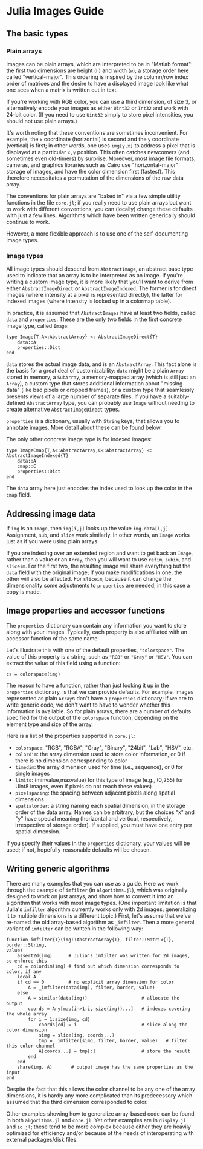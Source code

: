 # Julia Images Guide

## The basic types

### Plain arrays

Images can be plain arrays, which are interpreted to be in "Matlab format": the
first two dimensions are height (`h`) and width (`w`), a storage order here
called "vertical-major". This ordering is inspired by the column/row index order
of matrices and the desire to have a displayed image look like what one sees
when a matrix is written out in text.

If you're working with RGB color, you can use a third dimension, of size 3, or
alternatively encode your images as either `Uint32` or `Int32` and work with
24-bit color. (If you need to use `Uint32` simply to store pixel intensities,
you should not use plain arrays.)

It's worth noting that these conventions are sometimes inconvenient.
For example, the `x` coordinate (horizontal) is second and the `y` coordinate
(vertical) is first; in other words, one uses `img[y,x]` to address a pixel that
is displayed at a
particular `x,y` position. This often catches newcomers (and sometimes even
old-timers) by surprise. 
Moreover, most image file formats, cameras, and graphics libraries such as
Cairo use "horizontal-major" storage of images, and have the color dimension
first (fastest). This therefore necessitates a
permutation of the dimensions of the raw data array.

The conventions for plain arrays are "baked in" via a few simple utility
functions in the file
`core.jl`; if you really need to use plain arrays but want to work with
different conventions, you can (locally) change these defaults with just a few
lines. Algorithms which have been written generically should continue
to work.

However, a more flexible approach is to use one of the self-documenting image
types.

### Image types

All image types should descend from `AbstractImage`, an abstract base type used
to indicate that an array is to be interpreted as an image. If you're writing a
custom image type, it is more likely that you'll want to derive from either
`AbstractImageDirect` or `AbstractImageIndexed`. The former is for direct images
(where intensity at a pixel is represented directly), the latter for indexed
images (where intensity is looked up in a colormap table).

In practice, it is assumed that `AbstractImages` have at least two fields,
called `data` and `properties`. These are the only two fields in the first
concrete image type, called `Image`:

```
type Image{T,A<:AbstractArray} <: AbstractImageDirect{T}
    data::A
    properties::Dict
end
```

`data` stores the actual image data, and is an `AbstractArray`. This fact alone
is the basis for a great deal of customizability: `data` might be a plain
`Array` stored in memory, a `SubArray`, a memory-mapped array (which is still
just an `Array`), a custom type that stores additional information about
"missing data" (like bad pixels or dropped frames), or a custom type that
seamlessly presents views of a large number of separate files. If you have a
suitably-defined `AbstractArray` type, you can probably use `Image` without
needing to create alternative `AbstractImageDirect` types.

`properties` is a dictionary, usually with `String` keys, that allows you to
annotate images. More detail about these can be found below.

The only other concrete image type is for indexed images:

```
type ImageCmap{T,A<:AbstractArray,C<:AbstractArray} <: AbstractImageIndexed{T}
    data::A
    cmap::C
    properties::Dict
end
```
The `data` array here just encodes the index used to look up the color in the
`cmap` field.

## Addressing image data

If `img` is an `Image`, then `img[i,j]` looks up the value `img.data[i,j]`.
Assignment, `sub`, and `slice` work similarly. In other words, an
`Image` works just as if you were using plain arrays.

If you are indexing over an extended region and want to get back an `Image`,
rather than a value or an `Array`, then you
will want to use `refim`, `subim`, and `sliceim`. For the first two, the
resulting image will share everything but the `data` field with the original
image; if you make modifications in one, the other will also be affected. For
`sliceim`, because it can change the dimensionality some adjustments to
`properties` are needed; in this case a copy is made.

## Image properties and accessor functions

The `properties` dictionary can contain any information you want to store along
with your images. Typically, each property is also affiliated with an accessor
function of the same name.

Let's illustrate this with one of the default properties, `"colorspace"`. The
value of this property is a string, such as `"RGB"` or `"Gray"` or `"HSV"`. You
can extract the value of this field using a function:
```
cs = colorspace(img)
```
The reason to have a function, rather than just looking it up in the
`properties` dictionary, is that we can provide defaults. For example, images
represented as plain `Array`s don't have a `properties` dictionary; if we are to
write generic code, we don't want to have to wonder whether this information is
available. So for plain arrays, there are a number of defaults specified for the
output of the `colorspace` function, depending on the element type and size of
the array.

Here is a list of the properties supported in `core.jl`:

- `colorspace`: "RGB", "RGBA", "Gray", "Binary", "24bit", "Lab", "HSV", etc.
- `colordim`: the array dimension used to store color information, or 0 if there
is no dimension corresponding to color
- `timedim`: the array dimension used for time (i.e., sequence), or 0 for single
images
- `limits`: (minvalue,maxvalue) for this type of image (e.g., (0,255) for Uint8
images, even if pixels do not reach these values)
- `pixelspacing`: the spacing between adjacent pixels along spatial dimensions
- `spatialorder`: a string naming each spatial dimension, in the storage order
of
the data array. Names can be arbitrary, but the choices "x" and "y" have special
meaning (horizontal and vertical, respectively, irrespective of storage order).
If supplied, you must have one entry per spatial dimension.

If you specify their values in the `properties` dictionary, your values will be
used; if not, hopefully-reasonable defaults will be chosen.


## Writing generic algorithms

There are many examples that you can use as a guide. Here we work through the
example of `imfilter` (in
`algorithms.jl`), which was originally designed to work on just arrays, and show
how to convert it into an algorithm that works with most image types.
(One important limitation is that Julia's `imfilter` algorithm currently works
only with 2d images; generalizing it to multiple dimensions is a different
topic.) First, let's assume that we've re-named the old array-based algorithm as
`_imfilter`. Then a more general variant of `imfilter` can be written in the
following way:

```
function imfilter{T}(img::AbstractArray{T}, filter::Matrix{T}, border::String,
value)
    assert2d(img)      # Julia's imfilter was written for 2d images, so enforce this
    cd = colordim(img) # find out which dimension corresponds to color, if any
    local A
    if cd == 0         # no explicit array dimension for color
        A = _imfilter(data(img), filter, border, value)
    else
        A = similar(data(img))                    # allocate the output
        coords = Any[map(i->1:i, size(img))...]   # indexes covering the whole array
        for i = 1:size(img, cd)
            coords[cd] = i                        # slice along the color dimension
            simg = slice(img, coords...)
            tmp = _imfilter(simg, filter, border, value)   # filter this color channel
            A[coords...] = tmp[:]                 # store the result
        end
    end
    share(img, A)       # output image has the same properties as the input
end
```
Despite the fact that this allows the color channel to be any one of the array
dimensions, it is hardly any more complicated than its predecessory which
assumed that the third dimension corresponded to color.

Other examples showing how to generalize array-based code can be found in both
`algorithms.jl` and `core.jl`. Yet other examples are in `display.jl` and
`io.jl`; these tend to be more complex because either they are heavily optimized
for efficiency and/or because of the needs of interoperating with external
packages/disk files.
